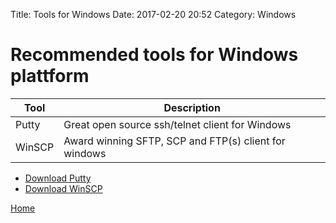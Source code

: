 Title: Tools for Windows
Date: 2017-02-20 20:52
Category: Windows

# Recommended tools for Windows plattform
Tool    |  Description
--------|------------------------------------------------
Putty   | Great open source ssh/telnet client for Windows
WinSCP  | Award winning SFTP, SCP and FTP(s) client for windows

* [Download Putty](http://www.putty.org/)
* [Download WinSCP](https://winscp.net/eng/index.php)


[Home]({filename}../index.md)
